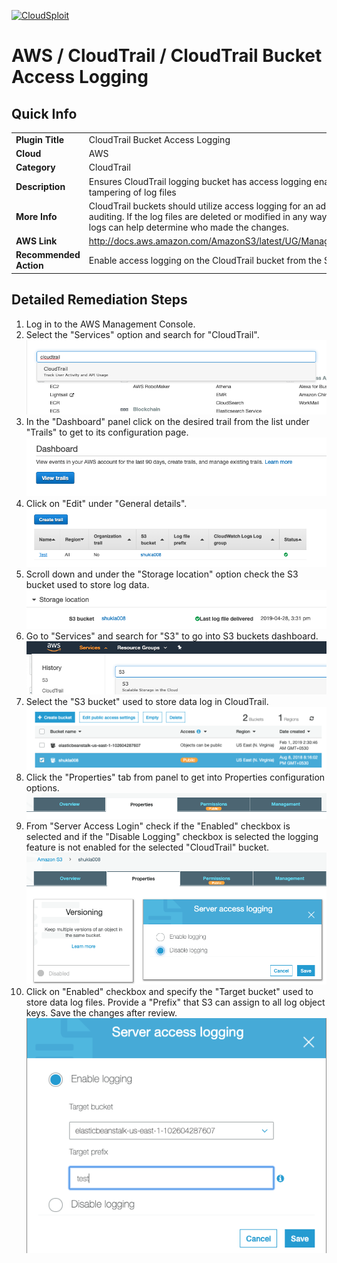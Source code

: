 [![CloudSploit](https://cloudsploit.com/img/logo-new-big-text-100.png "CloudSploit")](https://cloudsploit.com)

# AWS / CloudTrail / CloudTrail Bucket Access Logging

## Quick Info

| | |
|-|-|
| **Plugin Title** | CloudTrail Bucket Access Logging |
| **Cloud** | AWS |
| **Category** | CloudTrail |
| **Description** | Ensures CloudTrail logging bucket has access logging enabled to detect tampering of log files |
| **More Info** | CloudTrail buckets should utilize access logging for an additional layer of auditing. If the log files are deleted or modified in any way, the additional access logs can help determine who made the changes. |
| **AWS Link** | http://docs.aws.amazon.com/AmazonS3/latest/UG/ManagingBucketLogging.html |
| **Recommended Action** | Enable access logging on the CloudTrail bucket from the S3 console |

## Detailed Remediation Steps
1. Log in to the AWS Management Console.
2. Select the "Services" option and search for "CloudTrail".</br><img src="/resources/aws/cloudtrail/cloudtrail-bucket-access-logging/step2.png"/>
3. In the "Dashboard" panel click on the desired trail from the list under "Trails" to get to its configuration page.</br> <img src="/resources/aws/cloudtrail/cloudtrail-bucket-access-logging/step3.png"/>
4. Click on "Edit" under "General details".</br><img src="/resources/aws/cloudtrail/cloudtrail-bucket-access-logging/step4.png"/>
5. Scroll down and under the "Storage location" option check the S3 bucket used to store log data.</br><img src="/resources/aws/cloudtrail/cloudtrail-bucket-access-logging/step5.png"/>
6. Go to "Services" and search for "S3" to go into S3 buckets dashboard.</br><img src="/resources/aws/cloudtrail/cloudtrail-bucket-access-logging/step6.png"/>
7. Select the "S3 bucket" used to store data log in CloudTrail.</br><img src="/resources/aws/cloudtrail/cloudtrail-bucket-access-logging/step7.png"/>
8. Click the "Properties" tab from panel to get into Properties configuration options.</br><img src="/resources/aws/cloudtrail/cloudtrail-bucket-access-logging/step8.png"/>
9. From "Server Access Login" check if the "Enabled" checkbox is selected and if the "Disable Logging" checkbox is selected the logging feature is not enabled for the selected "CloudTrail" bucket.</br><img src="/resources/aws/cloudtrail/cloudtrail-bucket-access-logging/step9.png"/>
10. Click on "Enabled" checkbox and specify the "Target bucket" used to store data log files. Provide a "Prefix" that S3 can assign to all log object keys. Save the changes after review. </br> <img src="/resources/aws/cloudtrail/cloudtrail-bucket-access-logging/step10.png"/>
